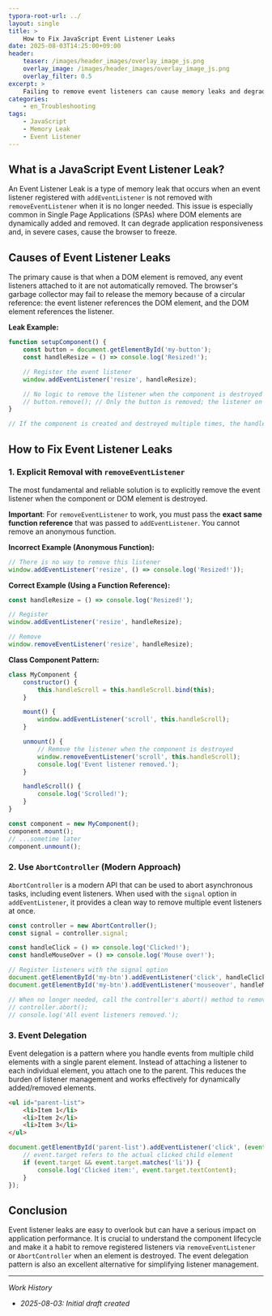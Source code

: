 ```yaml
---
typora-root-url: ../
layout: single
title: >
    How to Fix JavaScript Event Listener Leaks
date: 2025-08-03T14:25:00+09:00
header:
    teaser: /images/header_images/overlay_image_js.png
    overlay_image: /images/header_images/overlay_image_js.png
    overlay_filter: 0.5
excerpt: >
    Failing to remove event listeners can cause memory leaks and degrade application performance. This article explains the causes of event listener leaks in JavaScript and how to fix them.
categories:
    - en_Troubleshooting
tags:
    - JavaScript
    - Memory Leak
    - Event Listener
---
```


## What is a JavaScript Event Listener Leak?

An Event Listener Leak is a type of memory leak that occurs when an event listener registered with `addEventListener` is not removed with `removeEventListener` when it is no longer needed. This issue is especially common in Single Page Applications (SPAs) where DOM elements are dynamically added and removed. It can degrade application responsiveness and, in severe cases, cause the browser to freeze.

## Causes of Event Listener Leaks

The primary cause is that when a DOM element is removed, any event listeners attached to it are not automatically removed. The browser's garbage collector may fail to release the memory because of a circular reference: the event listener references the DOM element, and the DOM element references the listener.

**Leak Example:**
```javascript
function setupComponent() {
    const button = document.getElementById('my-button');
    const handleResize = () => console.log('Resized!');

    // Register the event listener
    window.addEventListener('resize', handleResize);

    // No logic to remove the listener when the component is destroyed
    // button.remove(); // Only the button is removed; the listener on window remains
}

// If the component is created and destroyed multiple times, the handleResize listener will be added repeatedly.
```

## How to Fix Event Listener Leaks

### 1. Explicit Removal with `removeEventListener`

The most fundamental and reliable solution is to explicitly remove the event listener when the component or DOM element is destroyed.

**Important**: For `removeEventListener` to work, you must pass the **exact same function reference** that was passed to `addEventListener`. You cannot remove an anonymous function.

**Incorrect Example (Anonymous Function):**
```javascript
// There is no way to remove this listener
window.addEventListener('resize', () => console.log('Resized!'));
```

**Correct Example (Using a Function Reference):**
```javascript
const handleResize = () => console.log('Resized!');

// Register
window.addEventListener('resize', handleResize);

// Remove
window.removeEventListener('resize', handleResize);
```

**Class Component Pattern:**
```javascript
class MyComponent {
    constructor() {
        this.handleScroll = this.handleScroll.bind(this);
    }

    mount() {
        window.addEventListener('scroll', this.handleScroll);
    }

    unmount() {
        // Remove the listener when the component is destroyed
        window.removeEventListener('scroll', this.handleScroll);
        console.log('Event listener removed.');
    }

    handleScroll() {
        console.log('Scrolled!');
    }
}

const component = new MyComponent();
component.mount();
// ...sometime later
component.unmount();
```

### 2. Use `AbortController` (Modern Approach)

`AbortController` is a modern API that can be used to abort asynchronous tasks, including event listeners. When used with the `signal` option in `addEventListener`, it provides a clean way to remove multiple event listeners at once.

```javascript
const controller = new AbortController();
const signal = controller.signal;

const handleClick = () => console.log('Clicked!');
const handleMouseOver = () => console.log('Mouse over!');

// Register listeners with the signal option
document.getElementById('my-btn').addEventListener('click', handleClick, { signal });
document.getElementById('my-btn').addEventListener('mouseover', handleMouseOver, { signal });

// When no longer needed, call the controller's abort() method to remove all listeners at once
// controller.abort();
// console.log('All event listeners removed.');
```

### 3. Event Delegation

Event delegation is a pattern where you handle events from multiple child elements with a single parent element. Instead of attaching a listener to each individual element, you attach one to the parent. This reduces the burden of listener management and works effectively for dynamically added/removed elements.

```html
<ul id="parent-list">
    <li>Item 1</li>
    <li>Item 2</li>
    <li>Item 3</li>
</ul>
```
```javascript
document.getElementById('parent-list').addEventListener('click', (event) => {
    // event.target refers to the actual clicked child element
    if (event.target && event.target.matches('li')) {
        console.log('Clicked item:', event.target.textContent);
    }
});
```

## Conclusion

Event listener leaks are easy to overlook but can have a serious impact on application performance. It is crucial to understand the component lifecycle and make it a habit to remove registered listeners via `removeEventListener` or `AbortController` when an element is destroyed. The event delegation pattern is also an excellent alternative for simplifying listener management.

---
*Work History*
- *2025-08-03: Initial draft created*
